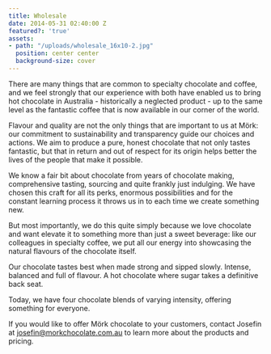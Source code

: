 ```yaml
---
title: Wholesale
date: 2014-05-31 02:40:00 Z
featured?: 'true'
assets:
- path: "/uploads/wholesale_16x10-2.jpg"
  position: center center
  background-size: cover
---
```


There are many things that are common to specialty chocolate and coffee, and we feel strongly that our experience with both have enabled us to bring hot chocolate in Australia - historically a neglected product - up to the same level as the fantastic coffee that is now available in our corner of the world.


Flavour and quality are not the only things that are important to us at Mörk: our commitment to sustainability and transparency guide our choices and actions. We aim to produce a pure, honest chocolate that not only tastes fantastic, but that in return and out of respect for its origin helps better the lives of the people that make it possible.

We know a fair bit about chocolate from years of chocolate making, comprehensive tasting, sourcing and quite frankly just indulging. We have chosen this craft for all its perks, enormous possibilities and for the constant learning process it throws us in to each time we create something new.

But most importantly, we do this quite simply because we love chocolate and want elevate it to something more than just a sweet beverage: like our colleagues in specialty coffee, we put all our energy into showcasing the natural flavours of the chocolate itself.

Our chocolate tastes best when made strong and sipped slowly. Intense, balanced and full of flavour. A hot chocolate where sugar takes a definitive back seat.

Today, we have four chocolate blends of varying intensity, offering something for everyone.

If you would like to offer Mörk chocolate to your customers, contact Josefin at [josefin@morkchocolate.com.au](mailto:josefin@morkchocolate.com.au) to learn more about the products and pricing.

